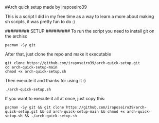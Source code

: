 #Arch quick setup
made by iraposeiro39

This is a script I did in my free time as a way to learn a more about making sh scripts, it was pretty fun to do :)

######### SETUP #########
To run the script you need to install git on the archiso

```
pacman -Sy git
```

After that, just clone the repo and make it executable

```
git clone https://github.com/iraposeiro39/arch-quick-setup.git
cd arch-quick-setup-main
chmod +x arch-quick-setup.sh
```

Then execute it and thanks for using it :)

```
./arch-quick-setup.sh
```

If you want to execute it all at once, just copy this:

```
pacman -Sy git && git clone https://github.com/iraposeiro39/arch-quick-setup.git && cd arch-quick-setup-main && chmod +x arch-quick-setup.sh && ./arch-quick-setup.sh
```
